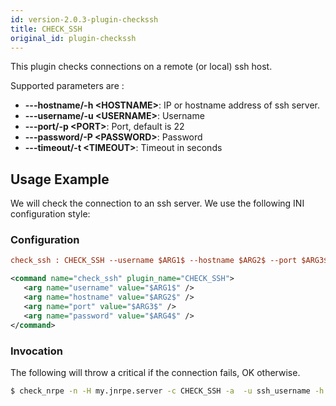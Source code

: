 ```yaml
---
id: version-2.0.3-plugin-checkssh
title: CHECK_SSH
original_id: plugin-checkssh
---
```


This plugin checks connections on a remote (or local) ssh host.

Supported parameters are :

* **---hostname/-h <HOSTNAME\>**: IP or hostname address of ssh server.
* **---username/-u <USERNAME\>**: Username
* **---port/-p <PORT\>**: Port, default is 22
* **---password/-P <PASSWORD\>**: Password
* **---timeout/-t <TIMEOUT\>**: Timeout in seconds
## Usage Example
We will check the connection to an ssh server. We use the following INI configuration style:

### Configuration
<!--DOCUSAURUS_CODE_TABS-->
<!-- INI -->
```ini
check_ssh : CHECK_SSH --username $ARG1$ --hostname $ARG2$ --port $ARG3$ --password $ARG4$
```
<!-- XML -->
```xml
<command name="check_ssh" plugin_name="CHECK_SSH">
   <arg name="username" value="$ARG1$" />  
   <arg name="hostname" value="$ARG2$" />  
   <arg name="port" value="$ARG3$" />  
   <arg name="password" value="$ARG4$" />  
</command>
```
<!--END_DOCUSAURUS_CODE_TABS-->

### Invocation
The following will throw a critical if the connection fails, OK otherwise.
```bash
$ check_nrpe -n -H my.jnrpe.server -c CHECK_SSH -a  -u ssh_username -h myhostname.com -p 22 -P ssh_password
```